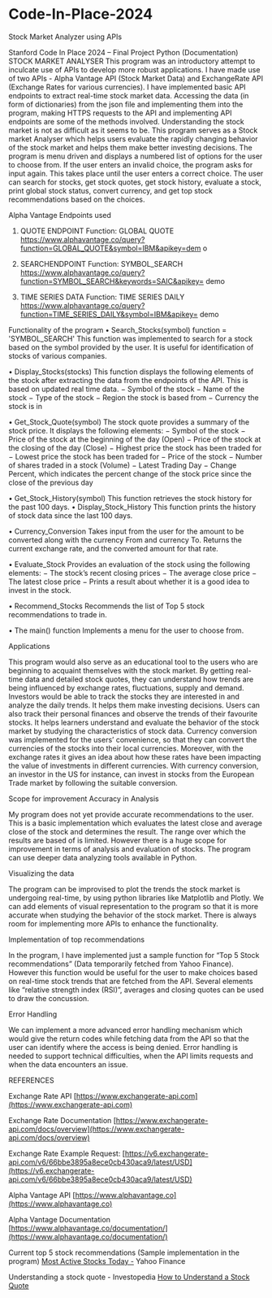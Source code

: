 # Code-In-Place-2024
Stock Market Analyzer using APIs

Stanford Code In Place 2024 – Final Project Python
(Documentation)
STOCK MARKET ANALYSER
This program was an introductory attempt to inculcate use of APIs to develop more robust applications. I have made use of two APIs - Alpha Vantage API (Stock Market Data) and ExchangeRate API (Exchange Rates for various currencies). I have implemented basic API endpoints to extract real-time stock market data. Accessing the data (in form of dictionaries) from the json file and implementing them into the program, making HTTPS requests to the API and implementing API endpoints are some of the methods involved.
Understanding the stock market is not as difficult as it seems to be. This program serves as a Stock market Analyser which helps users evaluate the rapidly changing behavior of the stock market and helps them make better investing decisions.
The program is menu driven and displays a numbered list of options for the user to choose from. If the user enters an invalid choice, the program asks for input again. This takes place until the user enters a correct choice. The user can search for stocks, get stock quotes, get stock history, evaluate a stock, print global stock status, convert currency, and get top stock recommendations based on the choices.

Alpha Vantage Endpoints used
1. QUOTE ENDPOINT
   Function: GLOBAL QUOTE
   https://www.alphavantage.co/query?function=GLOBAL_QUOTE&symbol=IBM&apikey=dem o

2. SEARCHENDPOINT
   Function: SYMBOL_SEARCH
   https://www.alphavantage.co/query?function=SYMBOL_SEARCH&keywords=SAIC&apikey= demo

3. TIME SERIES DATA
   Function: TIME SERIES DAILY
   https://www.alphavantage.co/query?function=TIME_SERIES_DAILY&symbol=IBM&apikey= demo

Functionality of the program
• Search_Stocks(symbol)
function = 'SYMBOL_SEARCH'
This function was implemented to search for a stock based on the symbol provided by the user. It is useful for identification of stocks of various companies.

• Display_Stocks(stocks)
This function displays the following elements of the stock after extracting the data from the endpoints of the API. This is based on updated real time data.
− Symbol of the stock
− Name of the stock
− Type of the stock
− Region the stock is based from
− Currency the stock is in

• Get_Stock_Quote(symbol)
The stock quote provides a summary of the stock price. It displays the following elements:
− Symbol of the stock
− Price of the stock at the beginning of the day (Open)
− Price of the stock at the closing of the day (Close)
− Highest price the stock has been traded for
− Lowest price the stock has been traded for
− Price of the stock
− Number of shares traded in a stock (Volume)
− Latest Trading Day
− Change Percent, which indicates the percent change of the stock price since the
close of the previous day

• Get_Stock_History(symbol)
This function retrieves the stock history for the past 100 days.
• Display_Stock_History
This function prints the history of stock data since the last 100 days.
  
• Currency_Conversion
Takes input from the user for the amount to be converted along with the currency From and currency To. Returns the current exchange rate, and the converted amount for that rate.

• Evaluate_Stock
Provides an evaluation of the stock using the following elements:
− The stock’s recent closing prices
− The average close price
− The latest close price
− Prints a result about whether it is a good idea to invest in the stock.

• Recommend_Stocks
Recommends the list of Top 5 stock recommendations to trade in.

• The main() function
Implements a menu for the user to choose from.

Applications

This program would also serve as an educational tool to the users who are beginning to acquaint themselves with the stock market. By getting real-time data and detailed stock quotes, they can understand how trends are being influenced by exchange rates, fluctuations, supply and demand.
Investors would be able to track the stocks they are interested in and analyze the daily trends. It helps them make investing decisions. Users can also track their personal finances and observe the trends of their favourite stocks. It helps learners understand and evaluate the behavior of the stock market by studying the characteristics of stock data.
Currency conversion was implemented for the users’ convenience, so that they can convert the currencies of the stocks into their local currencies. Moreover, with the exchange rates it gives an idea about how these rates have been impacting the value of investments in different currencies. With currency conversion, an investor in the US for instance, can invest in stocks from the European Trade market by following the suitable conversion.

Scope for improvement Accuracy in Analysis

My program does not yet provide accurate recommendations to the user. This is a basic implementation which evaluates the latest close and average close of the stock and determines the result. The range over which the results are based of is limited. However there is a huge scope for improvement in terms of analysis and evaluation of stocks. The program can use deeper data analyzing tools available in Python.

Visualizing the data

The program can be improvised to plot the trends the stock market is undergoing real-time, by using python libraries like Matplotlib and Plotly. We can add elements of visual representation to the program so that it is more accurate when studying the behavior of the stock market. There is always room for implementing more APIs to enhance the functionality.

Implementation of top recommendations

In the program, I have implemented just a sample function for “Top 5 Stock recommendations” (Data temporarily fetched from Yahoo Finance). However this function would be useful for the user to make choices based on real-time stock trends that are fetched from the API. Several elements like “relative strength index (RSI)”, averages and closing quotes can be used to draw the concussion.

Error Handling

We can implement a more advanced error handling mechanism which would give the return codes while fetching data from the API so that the user can identify where the access is being denied. Error handling is needed to support technical difficulties, when the API limits requests and when the data encounters an issue.

REFERENCES

Exchange Rate API
[https://www.exchangerate-api.com](https://www.exchangerate-api.com)

Exchange Rate Documentation
[https://www.exchangerate-api.com/docs/overview](https://www.exchangerate-api.com/docs/overview)

Exchange Rate Example Request:
[https://v6.exchangerate-api.com/v6/66bbe3895a8ece0cb430aca9/latest/USD](https://v6.exchangerate-api.com/v6/66bbe3895a8ece0cb430aca9/latest/USD)

Alpha Vantage API
[https://www.alphavantage.co](https://www.alphavantage.co)
    
Alpha Vantage Documentation
[https://www.alphavantage.co/documentation/](https://www.alphavantage.co/documentation/)

Current top 5 stock recommendations (Sample implementation in the program)
[Most Active Stocks Today -](https://finance.yahoo.com/most-active/) Yahoo Finance

Understanding a stock quote - Investopedia
[How to Understand a Stock Quote](https://www.investopedia.com/articles/investing/093014/stock-quotes-explained.asp)
